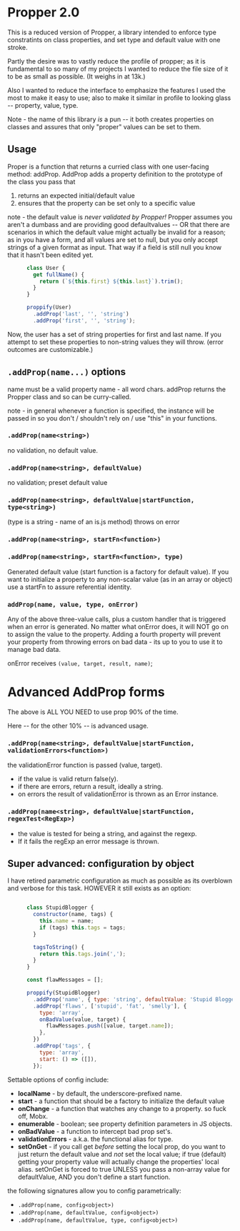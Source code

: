 # Propper 2.0

This is a reduced version of Propper, a library intended to enforce type constratints
on class properties, and set type and default value with one stroke. 

Partly the desire was to vastly reduce the profile of propper; 
as it is fundamental to so many of my projects I wanted to reduce
the file size of it to be as small as possible. (It weighs in at 13k.)

Also I wanted to reduce the interface to emphasize the features I used the most 
to make it easy to use; also to make it similar in profile to looking glass -- property, value, type. 

Note - the name of this library *is* a pun -- it both creates properties
on classes and assures that only "proper" values can be set to them. 

## Usage

Proper is a function that returns a curried class with one user-facing method: addProp. 
AddProp adds a property definition to the prototype of the class you pass that 

1. returns an expected initial/default value
2. ensures that the property can be set only to a specific value

note - the default value is *never validated by Propper!*
Propper assumes you aren't a dumbass and are providing good defaultvalues -- 
OR that there are scenarios in which the default value might actually be invalid for a reason; as in you have a form, 
and all values are set to null, but you only accept strings of a given format as input. That way if a field is still null
you know that it hasn't been edited yet. 

```javascript
      class User {
        get fullName() {
          return (`${this.first} ${this.last}`).trim();
        }
      }

      proppify(User)
        .addProp('last', '', 'string')
        .addProp('first', '', 'string');

```

Now, the user has a set of string properties for first and last name. 
If you attempt to set these properties to non-string values they will throw.
(error outcomes are customizable.) 

## `.addProp(name...)` options

name must be a valid property name - all word chars.
addProp returns the Propper class and so can be curry-called. 

note - in general whenever a function is specified, the instance will be passed in
so you don't / shouldn't rely on / use "this" in your functions. 

### `.addProp(name<string>)`
 
no validation, no default value.

### `.addProp(name<string>, defaultValue)` 

no validation; preset default value

### `.addProp(name<string>, defaultValue|startFunction, type<string>)` 

(type is a string - name of an is.js method) throws on error

### `.addProp(name<string>, startFn<function>)` 
### `.addProp(name<string>, startFn<function>, type)` 

Generated default value (start function is a factory for default value).
If you want to initialize a property to any non-scalar value (as in an array or object)
use a startFn to assure referential identity. 

### `addProp(name, value, type, onError)`

Any of the above three-value calls, plus a custom handler that 
is triggered when an error is generated. 
No matter what onError does, it will NOT go on to assign the value to
the property. Adding a fourth property will prevent your property from 
throwing errors on bad data - its up to you to use it to manage bad data.

onError receives `(value, target, result, name)`;

# Advanced AddProp forms

The above is ALL YOU NEED to use prop 90% of the time. 

Here -- for the other 10% -- is advanced usage.

### `.addProp(name<string>, defaultValue|startFunction, validationErrors<function>)` 

the validationError function is passed (value, target).

* if the value is valid return false(y). 
* if there are errors, return a result, ideally a string. 
* on errors the result of validationError is thrown as an Error instance. 

### `.addProp(name<string>, defaultValue|startFunction, regexTest<RegExp>)` 

* the value is tested for being a string, and against the regexp. 
* If it fails the regExp an error message is thrown. 

## Super advanced: configuration by object

I have retired parametric configuration as much as possible as its overblown
and verbose for this task. HOWEVER it still exists as an option:

```javascript

      class StupidBlogger {
        constructor(name, tags) {
          this.name = name;
          if (tags) this.tags = tags;
        }

        tagsToString() {
          return this.tags.join(',');
        }
      }

      const flawMessages = [];

      proppify(StupidBlogger)
        .addProp('name', { type: 'string', defaultValue: 'Stupid Blogger' })
        .addProp('flaws', ['stupid', 'fat', 'smelly'], {
          type: 'array',
          onBadValue(value, target) {
            flawMessages.push([value, target.name]);
          },
        })
        .addProp('tags', {
          type: 'array',
          start: () => ([]),
        });

```

Settable options of config include:

* **localName** - by default, the underscore-prefixed name. 
* **start** - a function that should be a factory to initialize the default value
* **onChange** - a function that watches any change to a property. so fuck off, Mobx.
* **enumerable** - boolean; see property definition parameters in JS objects. 
* **onBadValue** - a function to intercept bad prop set's. 
* **validationErrors** - a.k.a. the functional alias for type. 
* **setOnGet** - if you call get *before* setting the local prop,
  do you want to just return the default value and *not* set the local value;
  if true (default) getting your property value will actually change the properties'
  local alias. setOnGet is forced to true UNLESS you pass a non-array value
  for defaultValue, AND you don't define a start function. 
  
the following signatures allow you to config parametrically:

* `.addProp(name, config<object>)`
* `.addProp(name, defaultValue, config<object>)`
* `.addProp(name, defaultValue, type, config<object>)`

